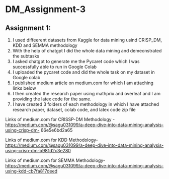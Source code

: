 # DM_Assignment-3

## Assignment 1: 
1. I used diffeerent datasets from Kaggle for data mining usind CRISP_DM, KDD and SEMMA methodology
2. With the help of chatgpt I did the whole data mining and demeonstrated the subtasks
3. I asked chatgpt to generate me the Pycaret code which I was successfully able to run in Google Colab
4. I uploaded the pycaret code and did the whole task on my dataset in Google colab
5. I published medium article on medium.com for which I am attaching links below
6. I then created the research paper using mathprix and overleaf and I am providing the latex code for the same.
7. I have created 3 folders of each methodology in which I have attached research paper, dataset, colab code, and latex code zip file 

 Links of medium.com for CRISSP-DM Methodology - https://medium.com/@sagu031099/a-deep-dive-into-data-mining-analysis-using-crisp-dm- 66e5e6bd2a65
 
 Links of medium.com for KDD Methodology- https://medium.com/@sagu031099/a-deep-dive-into-data-mining-analysis-using-crisp-dm-b981d2c3e280

 Links of medium.com for SEMMA Methodology- https://medium.com/@sagu031099/a-deep-dive-into-data-mining-analysis-using-kdd-cb7fa817deed
 
